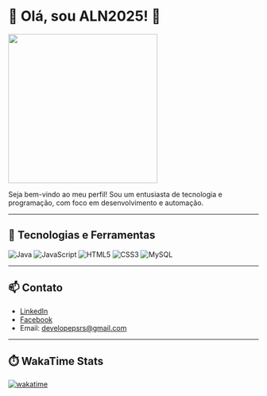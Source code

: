 # 👋 Olá, sou ALN2025! 👋

<img src="https://media.giphy.com/media/3o7aCQ8bXe1XZzK1Hi/giphy.gif" width="300"/>

Seja bem-vindo ao meu perfil! Sou um entusiasta de tecnologia e programação, com foco em desenvolvimento e automação.

---

## 🚀 Tecnologias e Ferramentas

![Java](https://img.shields.io/badge/Java-ED8B00?style=for-the-badge&logo=java&logoColor=white)
![JavaScript](https://img.shields.io/badge/JavaScript-F7DF1E?style=for-the-badge&logo=javascript&logoColor=black)
![HTML5](https://img.shields.io/badge/HTML5-E34F26?style=for-the-badge&logo=html5&logoColor=white)
![CSS3](https://img.shields.io/badge/CSS3-1572B6?style=for-the-badge&logo=css3&logoColor=white)
![MySQL](https://img.shields.io/badge/MySQL-4479A1?style=for-the-badge&logo=mysql&logoColor=white)

---

## 📫 Contato

- [LinkedIn](https://www.linkedin.com/in/anderson-nascimento-22305931b)
- [Facebook](https://www.facebook.com/anderson.nascimento.979538)
- Email: developepsrs@gmail.com

---

## ⏱️ WakaTime Stats
[![wakatime](https://wakatime.com/badge/user/waka_cf267ea6-b0b1-4c8d-a32e-f1351b2da61e.svg)](https://wakatime.com/@ALN2025)

